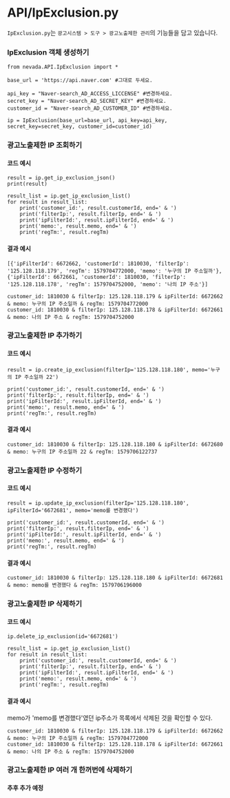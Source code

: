 # API/IpExclusion.py

`IpExclusion.py`는 `광고시스템 > 도구 > 광고노출제한 관리`의 기능들을 담고 있습니다.

### IpExclusion 객체 생성하기
	from nevada.API.IpExclusion import *
	
    base_url = 'https://api.naver.com' #그대로 두세요.
    
    api_key = "Naver-search_AD_ACCESS_LICCENSE" #변경하세요.
    secret_key = "Naver-search_AD_SECRET_KEY" #변경하세요.
    customer_id = "Naver-search_AD_CUSTOMER_ID" #변경하세요.
    
    ip = IpExclusion(base_url=base_url, api_key=api_key, secret_key=secret_key, customer_id=customer_id)
    
    
### 광고노출제한 IP 조회하기
#### 코드 예시
	result = ip.get_ip_exclusion_json()
	print(result)
	    
	result_list = ip.get_ip_exclusion_list()
	for result in result_list:
	    print('customer_id:', result.customerId, end=' & ')
	    print('filterIp:', result.filterIp, end=' & ')
	    print('ipFilterId:', result.ipFilterId, end=' & ')
	    print('memo:', result.memo, end=' & ')
	    print('regTm:', result.regTm)


#### 결과 예시
	[{'ipFilterId': 6672662, 'customerId': 1810030, 'filterIp': '125.128.118.179', 'regTm': 1579704772000, 'memo': '누구의 IP 주소일까'}, {'ipFilterId': 6672661, 'customerId': 1810030, 'filterIp': '125.128.118.178', 'regTm': 1579704752000, 'memo': '나의 IP 주소'}]
	
	customer_id: 1810030 & filterIp: 125.128.118.179 & ipFilterId: 6672662 & memo: 누구의 IP 주소일까 & regTm: 1579704772000
	customer_id: 1810030 & filterIp: 125.128.118.178 & ipFilterId: 6672661 & memo: 나의 IP 주소 & regTm: 1579704752000
	
### 광고노출제한 IP 추가하기
#### 코드 예시
    result = ip.create_ip_exclusion(filterIp='125.128.118.180', memo='누구의 IP 주소일까 22')
    
    print('customer_id:', result.customerId, end=' & ')
    print('filterIp:', result.filterIp, end=' & ')
    print('ipFilterId:', result.ipFilterId, end=' & ')
    print('memo:', result.memo, end=' & ')
    print('regTm:', result.regTm)
    
#### 결과 예시
    customer_id: 1810030 & filterIp: 125.128.118.180 & ipFilterId: 6672680 & memo: 누구의 IP 주소일까 22 & regTm: 1579706122737
    
### 광고노출제한 IP 수정하기
#### 코드 예시
    result = ip.update_ip_exclusion(filterIp='125.128.118.180', ipFilterId='6672681', memo='memo를 변경했다')
    
    print('customer_id:', result.customerId, end=' & ')
    print('filterIp:', result.filterIp, end=' & ')
    print('ipFilterId:', result.ipFilterId, end=' & ')
    print('memo:', result.memo, end=' & ')
    print('regTm:', result.regTm)
    
#### 결과 예시
    customer_id: 1810030 & filterIp: 125.128.118.180 & ipFilterId: 6672681 & memo: memo를 변경했다 & regTm: 1579706196000
    

### 광고노출제한 IP 삭제하기
#### 코드 예시
    ip.delete_ip_exclusion(id='6672681')

    result_list = ip.get_ip_exclusion_list()
    for result in result_list:
        print('customer_id:', result.customerId, end=' & ')
        print('filterIp:', result.filterIp, end=' & ')
        print('ipFilterId:', result.ipFilterId, end=' & ')
        print('memo:', result.memo, end=' & ')
        print('regTm:', result.regTm)

#### 결과 예시
memo가 'memo를 변경했다'였던 ip주소가 목록에서 삭제된 것을 확인할 수 있다.

    customer_id: 1810030 & filterIp: 125.128.118.179 & ipFilterId: 6672662 & memo: 누구의 IP 주소일까 & regTm: 1579704772000
    customer_id: 1810030 & filterIp: 125.128.118.178 & ipFilterId: 6672661 & memo: 나의 IP 주소 & regTm: 1579704752000
    
    
### 광고노출제한 IP 여러 개 한꺼번에 삭제하기
#### 추후 추가 예정
